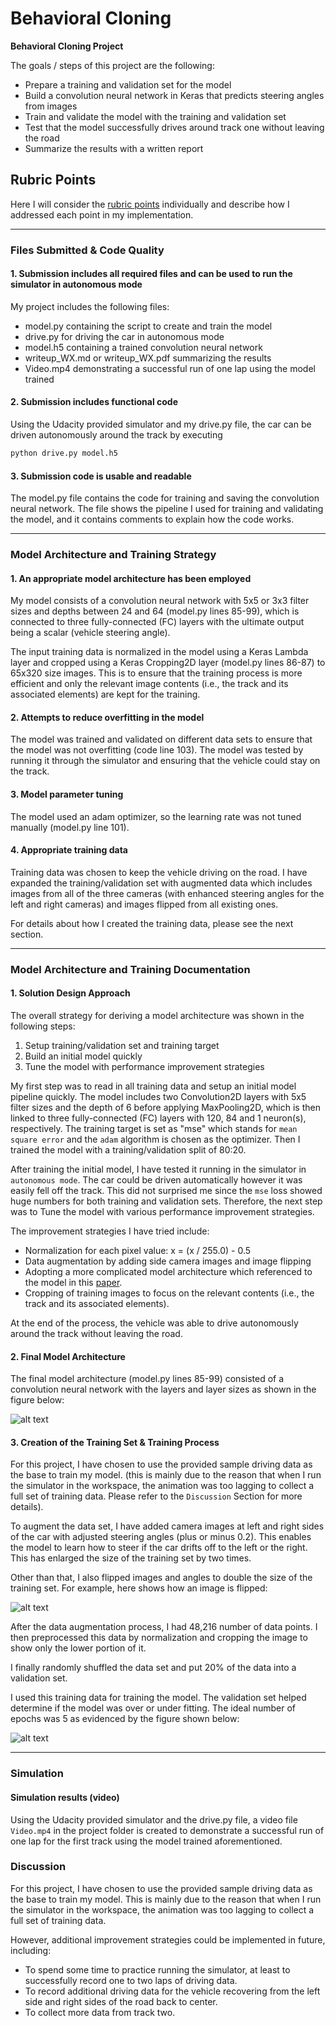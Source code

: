 # Behavioral Cloning

**Behavioral Cloning Project**

The goals / steps of this project are the following:

* Prepare a training and validation set for the model
* Build a convolution neural network in Keras that predicts steering angles from images
* Train and validate the model with the training and validation set
* Test that the model successfully drives around track one without leaving the road
* Summarize the results with a written report

[//]: # (Image References)

[image1]: ./examples/Model_Architecture.png "Model Visualization"
[image2]: ./examples/Flipping_Image.png "Flipping Image"
[image3]: ./examples/Training_Iterations.png "Training iterations"

## Rubric Points

Here I will consider the [rubric points](https://review.udacity.com/#!/rubrics/432/view) individually and describe how I addressed each point in my implementation.  

---

### Files Submitted & Code Quality

#### 1. Submission includes all required files and can be used to run the simulator in autonomous mode

My project includes the following files:

* model.py containing the script to create and train the model
* drive.py for driving the car in autonomous mode
* model.h5 containing a trained convolution neural network
* writeup_WX.md or writeup_WX.pdf summarizing the results
* Video.mp4 demonstrating a successful run of one lap using the model trained

#### 2. Submission includes functional code

Using the Udacity provided simulator and my drive.py file, the car can be driven autonomously around the track by executing

```sh
python drive.py model.h5
```

#### 3. Submission code is usable and readable

The model.py file contains the code for training and saving the convolution neural network. The file shows the pipeline I used for training and validating the model, and it contains comments to explain how the code works.

---

### Model Architecture and Training Strategy

#### 1. An appropriate model architecture has been employed

My model consists of a convolution neural network with 5x5 or 3x3 filter sizes and depths between 24 and 64 (model.py lines 85-99), which is connected to three fully-connected (FC) layers with the ultimate output being a scalar (vehicle steering angle).

The input training data is normalized in the model using a Keras Lambda layer and cropped using a Keras Cropping2D layer (model.py lines 86-87)  to 65x320 size images. This is to ensure that the training process is more efficient and only the relevant image contents (i.e., the track and its associated elements) are kept for the training.

#### 2. Attempts to reduce overfitting in the model

The model was trained and validated on different data sets to ensure that the model was not overfitting (code line 103). The model was tested by running it through the simulator and ensuring that the vehicle could stay on the track.

#### 3. Model parameter tuning

The model used an adam optimizer, so the learning rate was not tuned manually (model.py line 101).

#### 4. Appropriate training data

Training data was chosen to keep the vehicle driving on the road. I have expanded the training/validation set with augmented data which includes images from all of the three cameras (with enhanced steering angles for the left and right cameras) and images flipped from all existing ones.

For details about how I created the training data, please see the next section.

---

### Model Architecture and Training Documentation

#### 1. Solution Design Approach

The overall strategy for deriving a model architecture was shown in the following steps:

1. Setup training/validation set and training target
2. Build an initial model quickly
3. Tune the model with performance improvement strategies

My first step was to read in all training data and setup an initial model pipeline quickly. The model includes two Convolution2D layers with 5x5 filter sizes and the depth of 6 before applying MaxPooling2D, which  is then linked to three fully-connected (FC) layers with 120, 84 and 1 neuron(s), respectively. The training target is set as "mse" which stands for `mean square error` and the `adam` algorithm is chosen as the optimizer. Then I trained the model with a training/validation split of 80:20.

After training the initial model, I have tested it running in the simulator in `autonomous mode`. The car could be driven automatically however it was easily fell off the track. This did not surprised me since the `mse` loss showed huge numbers for both training and validation sets. Therefore, the next step was to Tune the model with various performance improvement strategies.

The improvement strategies I have tried include:

* Normalization for each pixel value: x = (x / 255.0) - 0.5
* Data augmentation by adding side camera images and image flipping
* Adopting a more complicated model architecture which referenced to the model in this [paper](http://images.nvidia.com/content/tegra/automotive/images/2016/solutions/pdf/end-to-end-dl-using-px.pdf).
* Cropping of training images to focus on the relevant contents (i.e., the track and its associated elements).

At the end of the process, the vehicle was able to drive autonomously around the track without leaving the road.

#### 2. Final Model Architecture

The final model architecture (model.py lines 85-99) consisted of a convolution neural network with the layers and layer sizes as shown in the figure below:

![alt text][image1]

#### 3. Creation of the Training Set & Training Process

For this project, I have chosen to use the provided sample driving data as the base to train my model. (this is mainly due to the reason that when I run the simulator in the workspace, the animation was too lagging to collect a full set of training data. Please refer to the `Discussion` Section for more details).

To augment the data set, I have added camera images at left and right sides of the car with adjusted steering angles (plus or minus 0.2). This enables the model to learn how to steer if the car drifts off to the left or the right. This has enlarged the size of the training set by two times.

Other than that, I also flipped images and angles to double the size of the training set. For example, here shows how an image is flipped:

![alt text][image2]

After the data augmentation process, I had 48,216 number of data points. I then preprocessed this data by normalization and cropping the image to show only the lower portion of it.

I finally randomly shuffled the data set and put 20% of the data into a validation set.

I used this training data for training the model. The validation set helped determine if the model was over or under fitting. The ideal number of epochs was 5 as evidenced by the figure shown below:

![alt text][image3]

---

### Simulation

#### Simulation results (video)

Using the Udacity provided simulator and the drive.py file, a video file `Video.mp4` in the project folder is created to demonstrate a successful run of one lap for the first track using the model trained aforementioned.

### Discussion

For this project, I have chosen to use the provided sample driving data as the base to train my model. This is mainly due to the reason that when I run the simulator in the workspace, the animation was too lagging to collect a full set of training data.

However, additional improvement strategies could be implemented in future, including:

* To spend some time to practice running the simulator, at least to successfully record one to two laps of driving data.
* To record additional driving data for the vehicle recovering from the left side and right sides of the road back to center.
* To collect more data from track two.